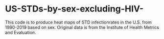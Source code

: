 # US-STDs-by-sex-excluding-HIV-
This code is to produce heat maps of STD infectionrates in the U.S. from 1990-2019 based on sex. Original data is from the Institute of Health Metrics and Evaluation. 
